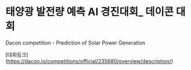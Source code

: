 # 태양광 발전량 예측 AI 경진대회_ 데이콘 대회

Dacon competition - Prediction of Solar Power Generation

[대회링크] (https://dacon.io/competitions/official/235680/overview/description/)



